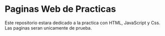 # Paginas Web de Practicas
Este repositorio estara dedicado a la practica con HTML, JavaScript y Css.
Las paginas seran unicamente de prueba.
